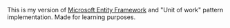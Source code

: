 This is my version of [Microsoft Entity Framework](https://learn.microsoft.com/en-us/ef/) and "Unit of work" pattern implementation. Made for learning purposes. 
